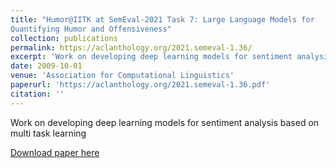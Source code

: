 ```yaml
---
title: "Humor@IITK at SemEval-2021 Task 7: Large Language Models for
Quantifying Humor and Offensiveness"
collection: publications
permalink: https://aclanthology.org/2021.semeval-1.36/
excerpt: 'Work on developing deep learning models for sentiment analysis based on multi task learning'
date: 2009-10-01
venue: 'Association for Computational Linguistics'
paperurl: 'https://aclanthology.org/2021.semeval-1.36.pdf'
citation: ''
---
```

Work on developing deep learning models for sentiment analysis based on multi task learning

[Download paper here](https://aclanthology.org/2021.semeval-1.36.pdf)
